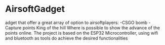 # AirsoftGadget
adget that offer a great array of option to airsoftplayers: -CSGO bomb -Capture points King of the hill  Where is possible to show the advance of the points online.  The project is based on the ESP32 Microcontroller, using wifi and bluetooth as tools do achieve the desired functionalities
